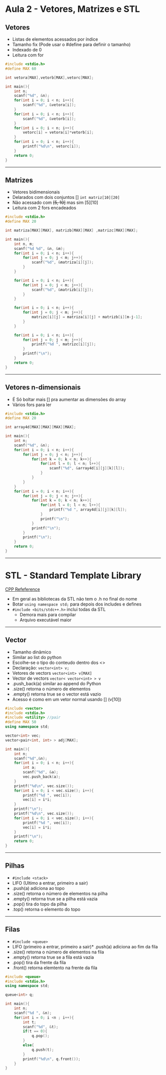 # Aula 2 - Vetores, Matrizes e STL

## Vetores

* Listas de elementos acessados por índice
* Tamanho fix (Pode usar o #define para definir o tamanho)
* Indexado de 0
* Leitura com for

```c++
#include <stdio.h>
#define MAX 60

int vetora[MAX],vetorb[MAX],vetorc[MAX];

int main(){
    int n;
    scanf("%d", &n);
    for(int i = 0; i < n; i++){
        scanf("%d", &vetora[i]);
    }
    for(int i = 0; i < n; i++){
        scanf("%d", &vetorb[i]);
    }
    for(int i = 0; i < n; i++){
        vetorc[i] = vetora[i]*vetorb[i];
    }
    for(int i = 0; i < n; i++){
        printf("%d\n", vetorc[i]);
    }
    return 0;
}
```

--- 

## Matrizes

* Vetores bidimensionais
* Delarados com dois conjuntos [] `int matriz[10][20]`
* Não acessado com ~~[5, 10]~~ mas sim [5][10]
* Leitura com 2 fors encadeados

```c++
#include <stdio.h>
#define MAX 20

int matriza[MAX][MAX], matrizb[MAX][MAX] ,matrizc[MAX][MAX];

int main(){
    int n, m;
    scanf("%d %d", &n, &m);
    for(int i = 0; i < n; i++){
        for(int j = 0; j < m; j++){
            scanf("%d", &matriza[i][j]);
        }
    }

    for(int i = 0; i < n; i++){
        for(int j = 0; j < m; j++){
            scanf("%d", &matrizb[i][j]);
        }
    }

    for(int i = 0; i < n; i++){
        for(int j = 0; j < m; j++){
            matrizc[i][j] = matriza[i][j] + matrizb[i][m-j-1];
        }
    }

    for(int i = 0; i < n; i++){
        for(int j = 0; j < m; j++){
            printf("%d ", matrizc[i][j]);
        }
        printf("\n");
    }
    return 0;
}
```
---

## Vetores n-dimensionais

* É Só boltar mais [] pra aumentar as dimensões do array
* Vários fors para ler

```c++
#include <stdio.h>
#define MAX 20

int array4d[MAX][MAX][MAX][MAX];

int main(){
    int n;
    scanf("%d", &n);
    for(int i = 0; i < n; i++){
        for(int j = 0; j < n; j++){
            for(int k = 0; k < n; k++){
                for(int l = 0; l < n; l++){
                    scanf("%d", &array4d[i][j][k][l]);
                }
            }
        }
    }
    for(int i = 0; i < n; i++){
        for(int j = 0; j < n; j++){
            for(int k = 0; k < n; k++){
                for(int l = 0; l < n; l++){
                    printf("%d ", array4d[i][j][k][l]);
                }
                printf("\n");
            }
            printf("\n");
        }
        printf("\n");
    }
    return 0;
}
```

---

# STL - Standard Template Library

[CPP Refeference](https://cplusplus.com/reference/)

* Em geral as bibliotecas da STL não tem o .h no final do nome
* Botar `using namespace std;` para depois dos includes e defines
* `#include <bits/stdc++.h>` inclui todas da STL
    * Demora mais para compilar
    * Arquivo executável maior
---
## Vector

* Tamanho dinâmico
* Similar ao list do python
* Escolhe-se o tipo do conteudo dentro dos <>
* Declaração: `vector<int> v;`
* Vetores de vectors `vector<int> v[MAX]`
* Vector de vectors `vector< vector<int> > v`
* .push_back(a) similar ao append do Python
* .size() retorna o número de elementos
* .empty() retorna true se o vector está vazio
* Acesso é como em um vetor normal usando [] (v[10])

```c++
#include <vector>
#include <stdio.h>
#include <utility> //pair
#define MAX 50
using namespace std;

vector<int> vec;
vector<pair<int, int> > adj[MAX];

int main(){
    int n;
    scanf("%d",&n);
    for(int i = 0; i < n; i++){
        int a;
        scanf("%d", &a);
        vec.push_back(a);
    }
    printf("%d\n", vec.size());
    for(int i = 0; i < vec.size(); i++){
        printf("%d ", vec[i]);
        vec[i] = i*i;
    }
    printf("\n");
    printf("%d\n", vec.size());
    for(int i = 0; i < vec.size(); i++){
        printf("%d ", vec[i]);
        vec[i] = i*i;
    }
    printf("\n");
    return 0;
}    
```
---

## Pilhas

* `#include <stack>`
* LIFO (Ultimo a entrar, primeiro a sair)
* .push(a) adiciona ao topo
* .size() retorna o número de elementos na pilha
* .empty() retorna true se a pilha está vazia
* .pop() tira do topo da pilha
* .top() retorna o elemento do topo

---

## Filas

* `#include <queue>`
* LIFO (primeiro a entrar, primeiro a sair)* .push(a) adiciona ao fim da fila
* .size() retorna o número de elementos na fila
* .empty() retorna true se a fila está vazia
* .pop() tira da frente da fila
* .front() retorna elemtento na frente da fila

```c++
#include <queue>
#include <stdio.h>
using namespace std;

queue<int> q;

int main(){
    int n;
    scanf("%d ", &n);
    for(int i = 0; i <n ; i++){
        int t;
        scanf("%d", &t);
        if(t == 0){
            q.pop();
        }
        else{
            q.push(t);
        }
        printf("%d\n", q.front());
    }
}
```